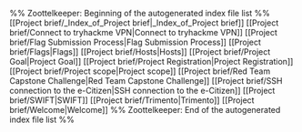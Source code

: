 %% Zoottelkeeper: Beginning of the autogenerated index file list  %%
 [[Project brief/_Index_of_Project brief|_Index_of_Project brief]]
 [[Project brief/Connect to tryhackme VPN|Connect to tryhackme VPN]]
 [[Project brief/Flag Submission Process|Flag Submission Process]]
 [[Project brief/Flags|Flags]]
 [[Project brief/Hosts|Hosts]]
 [[Project brief/Project Goal|Project Goal]]
 [[Project brief/Project Registration|Project Registration]]
 [[Project brief/Project scope|Project scope]]
 [[Project brief/Red Team Capstone Challenge|Red Team Capstone Challenge]]
 [[Project brief/SSH connection to the e-Citizen|SSH connection to the e-Citizen]]
 [[Project brief/SWIFT|SWIFT]]
 [[Project brief/Trimento|Trimento]]
 [[Project brief/Welcome|Welcome]]
%% Zoottelkeeper: End of the autogenerated index file list  %%
